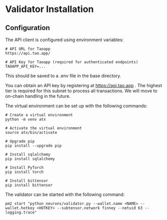 # Validator Installation

## Configuration

The API client is configured using environment variables:

```
# API URL for Taoapp
https://api.tao.app/

# API Key for Taoapp (required for authenticated endpoints)
TAOAPP_API_KEY=...
```

This should be saved to a .env file in the base directory. 

You can obtain an API key by registering at https://api.tao.app . The highest tier is required for this subnet to process all transactions. We will move to on-chain handling in the future.

The virtual environment can be set up with the following commands:

```
# Create a virtual environment
python -m venv atx

# Activate the virtual environment
source atx/bin/activate

# Upgrade pip
pip install --upgrade pip

# Install sqlalchemy
pip install sqlalchemy

# Install PyTorch
pip install torch

# Install bittensor
pip install bittensor
```

The validator can be started with the following command:

```pm2 start "python neurons/validator.py --wallet.name <NAME> --wallet.hotkey <HOTKEY> --subtensor.network finney --netuid 63 --logging.trace"```

